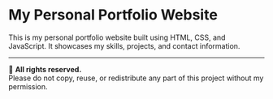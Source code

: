 # My Personal Portfolio Website

This is my personal portfolio website built using HTML, CSS, and JavaScript. It showcases my skills, projects, and contact information.

---

🚫 **All rights reserved.**  
Please do not copy, reuse, or redistribute any part of this project without my permission.
